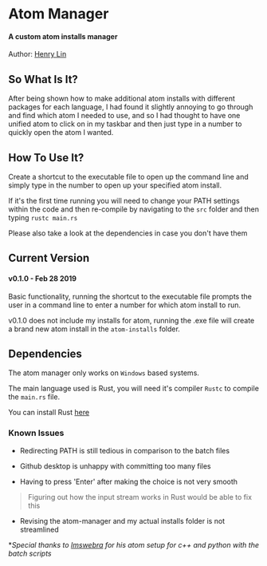 # Atom Manager
#### A custom atom installs manager
Author: [Henry Lin](https://github.com/heyitshenrylin)

## So What Is It?

After being shown how to make additional atom installs with different packages
for each language, I had found it slightly annoying to go through and find which
atom I needed to use, and so I had thought to have one unified atom to click on
in my taskbar and then just type in a number to quickly open the atom I wanted.

## How To Use It?

Create a shortcut to the executable file to open up the command line and simply
type in the number to open up your specified atom install.

If it's the first time running you will need to change your PATH settings within
the code and then re-compile by navigating to the `src` folder and then typing
`rustc main.rs`

Please also take a look at the dependencies in case you don't have them

## Current Version
#### v0.1.0 - Feb 28 2019

Basic functionality, running the shortcut to the executable file prompts the
user in a command line to enter a number for which atom install to run.

v0.1.0 does not include my installs for atom, running the .exe file will create
a brand new atom install in the `atom-installs` folder.

## Dependencies

The atom manager only works on `Windows` based systems.

The main language used is Rust, you will need it's compiler `Rustc` to compile
the `main.rs` file.

You can install Rust [here](https://www.rust-lang.org/tools/install)

### Known Issues

* Redirecting PATH is still tedious in comparison to the batch files

* Github desktop is unhappy with committing too many files

* Having to press 'Enter' after making the choice is not very smooth
 >Figuring out how the input stream works in Rust would be able to fix this

* Revising the atom-manager and my actual installs folder is not streamlined

**Special thanks to [Imswebra](https://github.com/imswebra "Github Profile") for
*his atom setup for c++ and python with the batch scripts**
